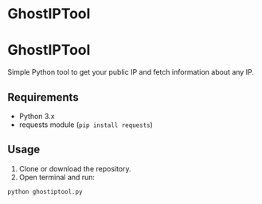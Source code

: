 # GhostIPTool
# GhostIPTool

Simple Python tool to get your public IP and fetch information about any IP.

## Requirements
- Python 3.x
- requests module (`pip install requests`)

## Usage
1. Clone or download the repository.
2. Open terminal and run:
```bash
python ghostiptool.py
